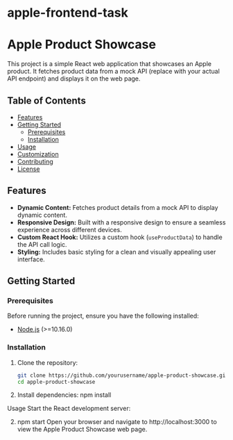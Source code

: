 # apple-frontend-task

# Apple Product Showcase

This project is a simple React web application that showcases an Apple product. It fetches product data from a mock API (replace with your actual API endpoint) and displays it on the web page.

## Table of Contents

- [Features](#features)
- [Getting Started](#getting-started)
  - [Prerequisites](#prerequisites)
  - [Installation](#installation)
- [Usage](#usage)
- [Customization](#customization)
- [Contributing](#contributing)
- [License](#license)

## Features

- **Dynamic Content:** Fetches product details from a mock API to display dynamic content.
- **Responsive Design:** Built with a responsive design to ensure a seamless experience across different devices.
- **Custom React Hook:** Utilizes a custom hook (`useProductData`) to handle the API call logic.
- **Styling:** Includes basic styling for a clean and visually appealing user interface.

## Getting Started

### Prerequisites

Before running the project, ensure you have the following installed:

- [Node.js](https://nodejs.org/) (>=10.16.0)

### Installation

1. Clone the repository:

   ```bash
   git clone https://github.com/yourusername/apple-product-showcase.git
   cd apple-product-showcase

1. Install dependencies:
npm install

Usage
Start the React development server:

2. npm start
Open your browser and navigate to http://localhost:3000 to view the Apple Product Showcase web page.
